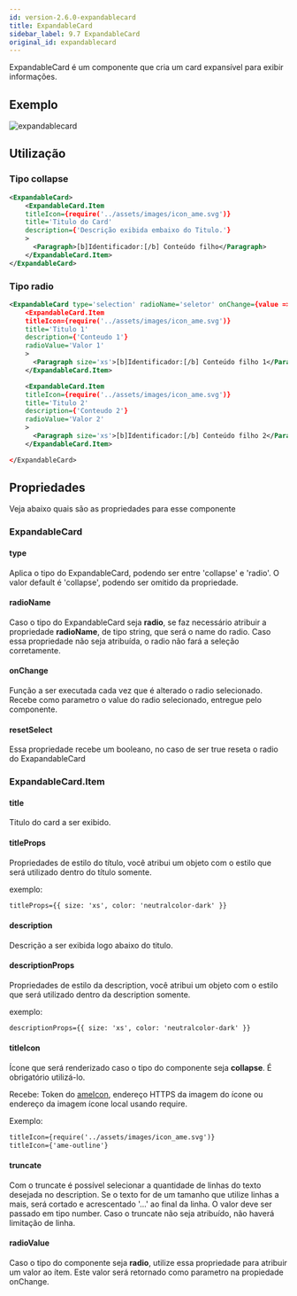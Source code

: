 ```yaml
---
id: version-2.6.0-expandablecard
title: ExpandableCard
sidebar_label: 9.7 ExpandableCard
original_id: expandablecard
---
```


ExpandableCard é um componente que cria um card expansível para exibir informações.

## Exemplo

![expandablecard](assets/images_components/v2.2.0/expandablecard.png)

## Utilização

### Tipo collapse

```xml harmony
<ExpandableCard>
    <ExpandableCard.Item
    titleIcon={require('../assets/images/icon_ame.svg')}
    title='Titulo do Card'
    description={'Descrição exibida embaixo do Titulo.'}
    >
      <Paragraph>[b]Identificador:[/b] Conteúdo filho</Paragraph>
    </ExpandableCard.Item>
</ExpandableCard>
```

### Tipo radio

```xml harmony
<ExpandableCard type='selection' radioName='seletor' onChange={value => console.log(value)}>
    <ExpandableCard.Item
    titleIcon={require('../assets/images/icon_ame.svg')}
    title='Titulo 1'
    description={'Conteudo 1'}
    radioValue='Valor 1'
    >
      <Paragraph size='xs'>[b]Identificador:[/b] Conteúdo filho 1</Paragraph>
    </ExpandableCard.Item>

    <ExpandableCard.Item
    titleIcon={require('../assets/images/icon_ame.svg')}
    title='Titulo 2'
    description={'Conteudo 2'}
    radioValue='Valor 2'
    >
      <Paragraph size='xs'>[b]Identificador:[/b] Conteúdo filho 2</Paragraph>
    </ExpandableCard.Item>

</ExpandableCard>
```

## Propriedades

Veja abaixo quais são as propriedades para esse componente

### ExpandableCard

#### type

Aplica o tipo do ExpandableCard, podendo ser entre 'collapse' e 'radio'. O valor default é 'collapse', podendo ser omitido da propriedade.

#### radioName

Caso o tipo do ExpandableCard seja **radio**, se faz necessário atribuir a propriedade **radioName**, de tipo string, que será o name do radio. Caso essa propriedade não seja atribuída, o radio não fará a seleção corretamente.

#### onChange

Função a ser executada cada vez que é alterado o radio selecionado. Recebe como parametro o value do radio selecionado, entregue pelo componente.

#### resetSelect

Essa propriedade recebe um booleano, no caso de ser true reseta o radio do ExapandableCard

### ExpandableCard.Item

#### title

Titulo do card a ser exibido.

#### titleProps

Propriedades de estilo do título, você atribui um objeto com o estilo que será utilizado dentro do título somente.

exemplo:

```xml harmony
titleProps={{ size: 'xs', color: 'neutralcolor-dark' }}
```

#### description

Descrição a ser exibida logo abaixo do titulo.

#### descriptionProps

Propriedades de estilo da description, você atribui um objeto com o estilo que será utilizado dentro da description somente.

exemplo:

```xml harmony
descriptionProps={{ size: 'xs', color: 'neutralcolor-dark' }}
```

#### titleIcon

Ícone que será renderizado caso o tipo do componente seja **collapse**. É obrigatório utilizá-lo.

Recebe: Token do [ameIcon](ameIcon.md), endereço HTTPS da imagem do ícone ou endereço da imagem ícone local usando require.

Exemplo:

```xml harmony
titleIcon={require('../assets/images/icon_ame.svg')}
titleIcon={'ame-outline'}
```

#### truncate

Com o truncate é possível selecionar a quantidade de linhas do texto desejada no description. Se o texto for de um tamanho que utilize linhas a mais, será cortado e acrescentado '...' ao final da linha. O valor deve ser passado em tipo number. Caso o truncate não seja atribuído, não haverá limitação de linha.

#### radioValue

Caso o tipo do componente seja **radio**, utilize essa propriedade para atribuir um valor ao ítem. Este valor será retornado como parametro na propiedade onChange.
